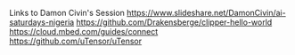 Links to Damon Civin's Session
https://www.slideshare.net/DamonCivin/ai-saturdays-nigeria
https://github.com/Drakensberge/clipper-hello-world
https://cloud.mbed.com/guides/connect
https://github.com/uTensor/uTensor

